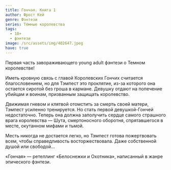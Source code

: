 ```yaml
---
title: Гончая. Книга 1
author: Фрост Кей
genre: Фэнтези
series: Тёмные королевства
tags:
  - 18+
  - фэнтези
image: /src/assets/img/402647.jpeg
have: true
---
```

Первая часть завораживающего young adult фэнтези о Темном королевстве!

Иметь кровную связь с главой Королевских Гончих считается благословением, но для Тэмпест это проклятие, из-за которого она остается сиротой без гроша в кармане. Девушку отдают на попечение убийцам и воинам, призванным защищать королевство.

Движимая гневом и клятвой отомстить за смерть своей матери, Тэмпест усиленно тренируется. Но стать первой девушкой-Гончей недостаточно. Теперь она должна заполучить сердце самого страшного врага королевства — Шута, смертоносного оборотня, спрятавшегося в месте, окутанном мифами и тьмой.

Месть никогда не достается легко, но Тэмпест готова пожертвовать всем, чтобы справедливость восторжествовала. Даже собственной душой или свободой…

«Гончая» — ретеллинг «Белоснежки и Охотника», написанный в жанре эпического фэнтези.
